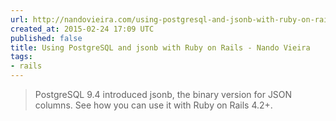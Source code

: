 ```yaml
---
url: http://nandovieira.com/using-postgresql-and-jsonb-with-ruby-on-rails
created_at: 2015-02-24 17:09 UTC
published: false
title: Using PostgreSQL and jsonb with Ruby on Rails - Nando Vieira
tags:
- rails
---
```


<blockquote>PostgreSQL 9.4 introduced jsonb, the binary version for JSON columns. See how you can use it with Ruby on Rails 4.2+.</blockquote>
